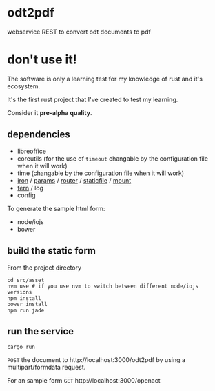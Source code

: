 # odt2pdf
webservice REST to convert odt documents to pdf

# don't use it!

The software is only a learning test for my knowledge of rust and it's ecosystem.

It's the first rust project that I've created to test my learning.

Consider it **pre-alpha quality**.

## dependencies

* libreoffice
* coreutils (for the use of `timeout` changable by the configuration file when it will work)
* time (changable by the configuration file when it will work)
* [iron](https://github.com/iron/iron) / [params](https://github.com/iron/params) / [router](https://github.com/iron/router) / [staticfile](https://github.com/iron/static) / [mount](https://github.com/iron/mount)
* [fern](https://github.com/daboross/fern-rs) / log
* config

To generate the sample html form:

* node/iojs
* bower


## build the static form

From the project directory 

``` shell
cd src/asset
nvm use # if you use nvm to switch between different node/iojs versions
npm install
bower install
npm run jade
```

## run the service

```shell
cargo run
```

`POST` the document to http://localhost:3000/odt2pdf by using a multipart/formdata request.

For an sample form `GET` http://localhost:3000/openact
